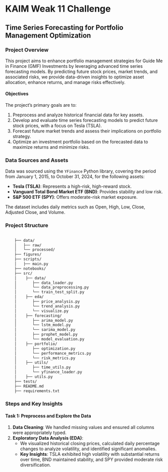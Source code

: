 # KAIM Weak 11 Challenge

## Time Series Forecasting for Portfolio Management Optimization

### Project Overview
This project aims to enhance portfolio management strategies for Guide Me in Finance (GMF) Investments by leveraging advanced time series forecasting models. By predicting future stock prices, market trends, and associated risks, we provide data-driven insights to optimize asset allocation, enhance returns, and manage risks effectively.

#### Objectives
The project’s primary goals are to:
1. Preprocess and analyze historical financial data for key assets.
2. Develop and evaluate time series forecasting models to predict future stock prices, with a focus on Tesla (TSLA).
3. Forecast future market trends and assess their implications on portfolio strategy.
4. Optimize an investment portfolio based on the forecasted data to maximize returns and minimize risks.

### Data Sources and Assets
Data was sourced using the `YFinance` Python library, covering the period from January 1, 2015, to October 31, 2024, for the following assets:
- **Tesla (TSLA)**: Represents a high-risk, high-reward stock.
- **Vanguard Total Bond Market ETF (BND)**: Provides stability and low risk.
- **S&P 500 ETF (SPY)**: Offers moderate-risk market exposure.

The dataset includes daily metrics such as Open, High, Low, Close, Adjusted Close, and Volume.

### Project Structure

```bash

    ├── data/
    │   ├── raw/                 
    │   └── processed/
    ├── figures/
    ├── scripts/
    │   ├── main.py                 
    ├── notebooks/
    ├── src/
    │    ├── data/
    │       ├── data_loader.py                 
    │       └── data_preprocessing.py
    │       └── train_test_split.py
    │    ├── eda/
    │       ├── price_analysis.py                 
    │       └── trend_analysis.py
    │       └── visualize.py
    │    ├── forecasting/
    │       ├── arima_model.py                 
    │       └── lstm_model.py
    │       └── sarima_model.py
    │       ├── prophet_model.py                 
    │       └── model_evaluation.py
    │    ├── portfolio/
    │       ├── optimization.py                 
    │       └── performance_metrics.py
    │       └── risk_metrics.py
    │    ├── utils/
    │       ├── time_utils.py                 
    │       └── yfinance_loader.py
    │    ├── utils.py
    ├── tests/    
    ├── README.md                
    ├── requirements.txt  

```

### Steps and Key Insights

#### Task 1: Preprocess and Explore the Data
1. **Data Cleaning**: We handled missing values and ensured all columns were appropriately typed.
2. **Exploratory Data Analysis (EDA)**: 
   - We visualized historical closing prices, calculated daily percentage changes to analyze volatility, and identified significant anomalies.
   - **Key Insights**: TSLA exhibited high volatility with substantial returns over time, BND maintained stability, and SPY provided moderate risk diversification.


